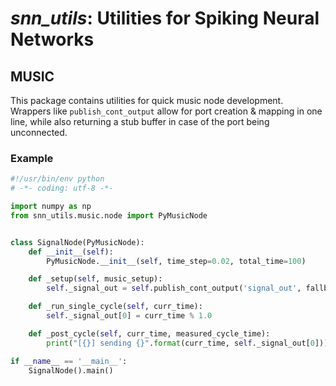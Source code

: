 # *snn_utils*: Utilities for Spiking Neural Networks

## MUSIC

This package contains utilities for quick music node development.
Wrappers like `publish_cont_output` allow for port creation & mapping in one line,
while also returning a stub buffer in case of the port being unconnected.

### Example

```python
#!/usr/bin/env python
# -*- coding: utf-8 -*-

import numpy as np
from snn_utils.music.node import PyMusicNode


class SignalNode(PyMusicNode):
    def __init__(self):
        PyMusicNode.__init__(self, time_step=0.02, total_time=100)

    def _setup(self, music_setup):
        self._signal_out = self.publish_cont_output('signal_out', fallback_width=1)

    def _run_single_cycle(self, curr_time):
        self._signal_out[0] = curr_time % 1.0

    def _post_cycle(self, curr_time, measured_cycle_time):
        print("[{}] sending {}".format(curr_time, self._signal_out[0]))

if __name__ == '__main__':
    SignalNode().main()
```
